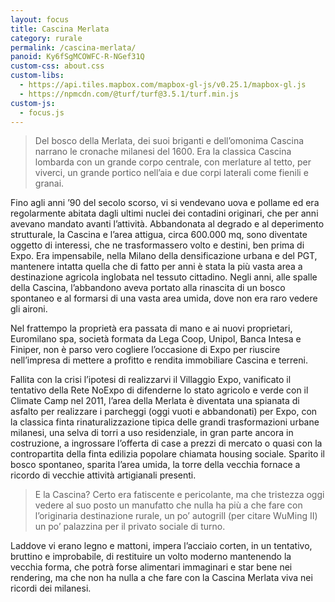 ```yaml
---
layout: focus
title: Cascina Merlata
category: rurale
permalink: /cascina-merlata/
panoid: Ky6fSgMCOWFC-R-NGef31Q
custom-css: about.css
custom-libs:
  - https://api.tiles.mapbox.com/mapbox-gl-js/v0.25.1/mapbox-gl.js
  - https://npmcdn.com/@turf/turf@3.5.1/turf.min.js
custom-js:
  - focus.js
---
```

> Del bosco della Merlata, dei suoi briganti e dell’omonima Cascina narrano le cronache milanesi del 1600. Era la classica Cascina lombarda con un grande corpo centrale, con merlature al tetto, per viverci, un grande portico nell’aia e due corpi laterali come fienili e granai.

Fino agli anni ’90 del secolo scorso, vi si vendevano uova e pollame ed era regolarmente abitata dagli ultimi nuclei dei contadini originari, che per anni avevano mandato avanti l’attività. Abbandonata al degrado e al deperimento strutturale, la Cascina e l’area attigua, circa 600.000 mq, sono diventate oggetto di interessi, che ne trasformassero volto e destini, ben prima di Expo. Era impensabile, nella Milano della densificazione urbana e del PGT, mantenere intatta quella che di fatto per anni è stata la più vasta area a destinazione agricola inglobata nel tessuto cittadino. Negli anni, alle spalle della Cascina, l’abbandono aveva portato alla rinascita di un bosco spontaneo e al formarsi di una vasta area umida, dove non era raro vedere gli aironi.

Nel frattempo la proprietà era passata di mano e ai nuovi proprietari, Euromilano spa, società formata da Lega Coop, Unipol, Banca Intesa e Finiper, non è parso vero cogliere l’occasione di Expo per riuscire nell’impresa di mettere a profitto e rendita immobiliare Cascina e terreni.

Fallita con la crisi l’ipotesi di realizzarvi il Villaggio Expo, vanificato il tentativo della Rete NoExpo di difenderne lo stato agricolo e verde con il Climate Camp nel 2011, l’area della Merlata è diventata una spianata di asfalto per realizzare i parcheggi (oggi vuoti e abbandonati) per Expo, con la classica finta rinaturalizzazione tipica delle grandi trasformazioni urbane milanesi, una selva di torri a uso residenziale, in gran parte ancora in costruzione, a ingrossare l’offerta di case a prezzi di mercato o quasi con la contropartita della finta edilizia popolare chiamata housing sociale. Sparito il bosco spontaneo, sparita l’area umida, la torre della vecchia fornace a ricordo di vecchie attività artigianali presenti.

> E la Cascina? Certo era fatiscente e pericolante, ma che tristezza oggi vedere al suo posto un manufatto che nulla ha più a che fare con l’originaria destinazione rurale, un po’ autogrill (per citare WuMing II) un po’ palazzina per il privato sociale di turno.

Laddove vi erano legno e mattoni, impera l’acciaio corten, in un tentativo, bruttino e improbabile, di restituire un volto moderno mantenendo la vecchia forma, che potrà forse alimentari immaginari e star bene nei rendering, ma che non ha nulla a che fare con la Cascina Merlata viva nei ricordi dei milanesi.
